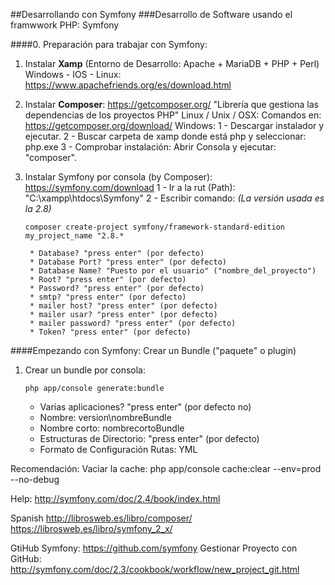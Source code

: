 ##Desarrollando con Symfony
###Desarrollo de Software usando el framwwork PHP: Symfony

####0. Preparación para trabajar con Symfony:

1. Instalar **Xamp** (Entorno de Desarrollo: Apache + MariaDB + PHP + Perl)
	Windows - IOS - Linux: https://www.apachefriends.org/es/download.html

2. Instalar **Composer**: https://getcomposer.org/
"Librería que gestiona las dependencias de los proyectos PHP"
Linux / Unix / OSX: Comandos en: https://getcomposer.org/download/
Windows:
	1 - Descargar instalador y ejecutar.
	2 - Buscar carpeta de xamp donde está php y seleccionar: php.exe
	3 - Comprobar instalación: Abrir Consola y ejecutar: "composer".

3. Instalar Symfony por consola (by Composer): https://symfony.com/download
	1 - Ir a la rut (Path): "C:\xampp\htdocs\Symfony"
	2 - Escribir comando: _(La versión usada es la 2.8)_
	~~~
	composer create-project symfony/framework-standard-edition my_project_name "2.8.*
	~~~
		* Database? "press enter" (por defecto)
		* Database Port? "press enter" (por defecto)
		* Database Name? "Puesto por el usuario" ("nombre_del_proyecto")
		* Root? "press enter" (por defecto)
		* Password? "press enter" (por defecto)
		* smtp? "press enter" (por defecto)
		* mailer host? "press enter" (por defecto)
		* mailer usar? "press enter" (por defecto)
		* mailer password? "press enter" (por defecto)
		* Token? "press enter" (por defecto)

####Empezando con Symfony: Crear un Bundle ("paquete" o plugin)
1. Crear un bundle por consola:
	~~~
	php app/console generate:bundle
	~~~
	* Varias aplicaciones? "press enter" (por defecto no)
	* Nombre: version\nombreBundle
	* Nombre corto: nombrecortoBundle
	* Estructuras de Directorio: "press enter" (por defecto)
	* Formato de Configuración Rutas: YML

Recomendación: Vaciar la cache: php app/console cache:clear --env=prod --no-debug


Help:
http://symfony.com/doc/2.4/book/index.html

Spanish
http://librosweb.es/libro/composer/
https://librosweb.es/libro/symfony_2_x/

GtiHub Symfony:
https://github.com/symfony
Gestionar Proyecto con GitHub: http://symfony.com/doc/2.3/cookbook/workflow/new_project_git.html
